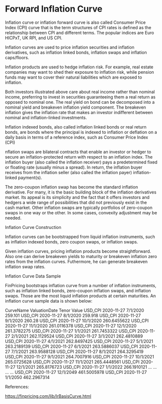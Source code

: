 # Forward Inflation Curve 

Inflation curve or inflation forward curve is also called Consumer Price Index (CPI) curve that is the term structures of CPI rates is defined as the relationship between CPI and different terms. The popular indices are Euro HICPxT, UK RPI, and US CPI.

Inflation curves are used to price inflation securities and inflation derivatives, such as inflation linked bonds, inflation swaps and inflation caps/floors.

Inflation products are used to hedge inflation risk. For example, real estate companies may want to shed their exposure to inflation risk, while pension funds may want to cover their natural liabilities which are exposed to inflation.

Both investors illustrated above care about real income rather than nominal income, preferring to invest in securities guaranteeing them a real return as opposed to nominal one. The real yield on bond can be decomposed into a nominal yield and breakeven inflation yield component. The breakeven inflation gives the inflation rate that makes an investor indifferent between nominal and inflation-linked investments.

Inflation indexed bonds, also called inflation linked bonds or real return bonds, are bonds where the principal is indexed to inflation or deflation on a daily basis in terms of a reference index, such as Consumer Price Index (CPI)

nflation swaps are bilateral contracts that enable an investor or hedger to secure an inflation-protected return with respect to an inflation index. The inflation buyer (also called the inflation receiver) pays a predetermined fixed or floating rate (usually minus a spread). In return, the inflation buyer receives from the inflation seller (also called the inflation payer) inflation-linked payment(s).

The zero-coupon inflation swap has become the standard inflation derivative. For many, it is the basic building block of the inflation derivatives market. Its appeal is its simplicity and the fact that it offers investors and hedgers a wide range of possibilities that did not previously exist in the cash market. Other inflation swaps are typically portfolios of zero-coupon swaps in one way or the other. In some cases, convexity adjustment may be needed.

Inflation Curve Construction

Inflation curves can be bootstrapped from liquid inflation instruments, such as inflation indexed bonds, zero coupon swaps, or inflation swaps.

Given inflation curves, pricing inflation products become straightforward. Also one can derive breakeven yields to maturity or breakeven inflation zero rates from the inflation curves. Futhermore, he can generate breakeven inflation swap rates.

Inflation Curve Data Sample

FinPricing bootstraps inflation curve from a number of inflation instruments, such as inflation linked bonds, zero-coupon inflation swaps, and inflation swaps. Those are the most liquid inflation products at certain maturities. An inflation curve sample data is shown below:

CurveName	ValuationDate	Tenor	Value
USD_CPI	2020-11-27	7/1/2020  	259.101
USD_CPI	2020-11-27	8/1/2020  	259.918
USD_CPI	2020-11-27	9/1/2020  	260.28
USD_CPI	2020-11-27	10/1/2020 	260.6455622
USD_CPI	2020-11-27	11/1/2020 	261.0116378
USD_CPI	2020-11-27	12/1/2020 	261.3782275
USD_CPI	2020-11-27	1/1/2021  	261.7453322
USD_CPI	2020-11-27	2/1/2021  	262.1129524
USD_CPI	2020-11-27	3/1/2021  	262.4810889
USD_CPI	2020-11-27	4/1/2021  	262.8497425
USD_CPI	2020-11-27	5/1/2021  	263.2189139
USD_CPI	2020-11-27	6/1/2021  	263.5886037
USD_CPI	2020-11-27	7/1/2021  	263.9588128
USD_CPI	2020-11-27	8/1/2021  	264.3295419
USD_CPI	2020-11-27	9/1/2021  	264.7007916
USD_CPI	2020-11-27	10/1/2021 	265.0725628
USD_CPI	2020-11-27	11/1/2021 	265.4448561
USD_CPI	2020-11-27	12/1/2021 	265.8176723
USD_CPI	2020-11-27	1/1/2022  	266.1910121
…	…	…	...
USD_CPI	2020-11-27	12/1/2049	461.5005978
USD_CPI	2020-11-27	1/1/2050  	462.2967314

References:

https://finpricing.com/lib/IrBasisCurve.html


